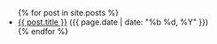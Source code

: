 <ul>
  {% for post in site.posts %}
    <li>
      <a href="{{ post.url }}">{{ post.title }}</a> ({{ page.date | date: "%b %d, %Y" }})
    </li>
  {% endfor %}
</ul>
